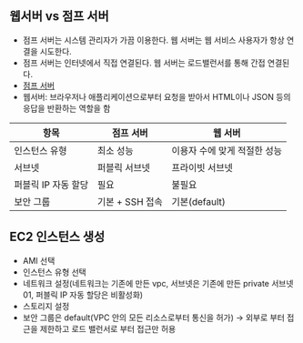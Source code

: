 ## 웹서버 vs 점프 서버
- 점프 서버는 시스템 관리자가 가끔 이용한다. 웹 서버는 웹 서비스 사용자가 항상 연결을 시도한다.
- 점프 서버는 인터넷에서 직접 연결된다. 웹 서버는 로드밸런서를 통해 간접 연결된다.
- [점프 서버](https://github.com/joyfulviper/aws/blob/master/%EB%84%A4%ED%8A%B8%EC%9B%8C%ED%82%B9%20%EB%B0%8F%20%EC%BB%A8%ED%85%90%EC%B8%A0%20%EC%A0%84%EC%86%A1/VPC.md)
- 웹서버: 브라우저나 애플리케이션으로부터 요청을 받아서 HTML이나 JSON 등의 응답을 반환하는 역할을 함
  

|항목|점프 서버|웹 서버|
|----|---------|--------|
|인스턴스 유형|최소 성능|이용자 수에 맞게 적절한 성능|
|서브넷|퍼블릭 서브넷|프라이빗 서브넷|
|퍼블릭 IP 자동 할당|필요|불필요|
|보안 그룹|기본 + SSH 접속|기본(default)|

## EC2 인스턴스 생성
- AMI 선택
- 인스턴스 유형 선택
- 네트워크 설정(네트워크는 기존에 만든 vpc, 서브넷은 기존에 만든 private 서브넷01, 퍼블릭 IP 자동 할당은 비활성화)
- 스토리지 설정
- 보안 그룹은 default(VPC 안의 모든 리소스로부터 통신을 허가) -> 외부로 부터 접근을 제한하고 로드 밸런서로 부터 접근만 허용
